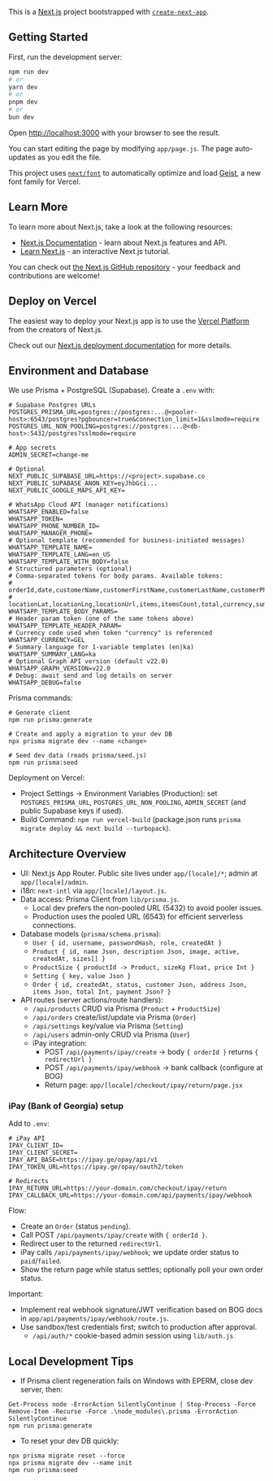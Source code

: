 This is a [Next.js](https://nextjs.org) project bootstrapped with [`create-next-app`](https://github.com/vercel/next.js/tree/canary/packages/create-next-app).

## Getting Started

First, run the development server:

```bash
npm run dev
# or
yarn dev
# or
pnpm dev
# or
bun dev
```

Open [http://localhost:3000](http://localhost:3000) with your browser to see the result.

You can start editing the page by modifying `app/page.js`. The page auto-updates as you edit the file.

This project uses [`next/font`](https://nextjs.org/docs/app/building-your-application/optimizing/fonts) to automatically optimize and load [Geist](https://vercel.com/font), a new font family for Vercel.

## Learn More

To learn more about Next.js, take a look at the following resources:

- [Next.js Documentation](https://nextjs.org/docs) - learn about Next.js features and API.
- [Learn Next.js](https://nextjs.org/learn) - an interactive Next.js tutorial.

You can check out [the Next.js GitHub repository](https://github.com/vercel/next.js) - your feedback and contributions are welcome!

## Deploy on Vercel

The easiest way to deploy your Next.js app is to use the [Vercel Platform](https://vercel.com/new?utm_medium=default-template&filter=next.js&utm_source=create-next-app&utm_campaign=create-next-app-readme) from the creators of Next.js.

Check out our [Next.js deployment documentation](https://nextjs.org/docs/app/building-your-application/deploying) for more details.

## Environment and Database

We use Prisma + PostgreSQL (Supabase). Create a `.env` with:

```
# Supabase Postgres URLs
POSTGRES_PRISMA_URL=postgres://postgres:...@<pooler-host>:6543/postgres?pgbouncer=true&connection_limit=1&sslmode=require
POSTGRES_URL_NON_POOLING=postgres://postgres:...@<db-host>:5432/postgres?sslmode=require

# App secrets
ADMIN_SECRET=change-me

# Optional
NEXT_PUBLIC_SUPABASE_URL=https://<project>.supabase.co
NEXT_PUBLIC_SUPABASE_ANON_KEY=eyJhbGci...
NEXT_PUBLIC_GOOGLE_MAPS_API_KEY=

# WhatsApp Cloud API (manager notifications)
WHATSAPP_ENABLED=false
WHATSAPP_TOKEN=
WHATSAPP_PHONE_NUMBER_ID=
WHATSAPP_MANAGER_PHONE=
# Optional template (recommended for business-initiated messages)
WHATSAPP_TEMPLATE_NAME=
WHATSAPP_TEMPLATE_LANG=en_US
WHATSAPP_TEMPLATE_WITH_BODY=false
# Structured parameters (optional)
# Comma-separated tokens for body params. Available tokens:
# orderId,date,customerName,customerFirstName,customerLastName,customerPhone,addressText,
# locationLat,locationLng,locationUrl,items,itemsCount,total,currency,summary
WHATSAPP_TEMPLATE_BODY_PARAMS=
# Header param token (one of the same tokens above)
WHATSAPP_TEMPLATE_HEADER_PARAM=
# Currency code used when token "currency" is referenced
WHATSAPP_CURRENCY=GEL
# Summary language for 1-variable templates (en|ka)
WHATSAPP_SUMMARY_LANG=ka
# Optional Graph API version (default v22.0)
WHATSAPP_GRAPH_VERSION=v22.0
# Debug: await send and log details on server
WHATSAPP_DEBUG=false
```

Prisma commands:

```
# Generate client
npm run prisma:generate

# Create and apply a migration to your dev DB
npx prisma migrate dev --name <change>

# Seed dev data (reads prisma/seed.js)
npm run prisma:seed
```

Deployment on Vercel:
- Project Settings → Environment Variables (Production): set `POSTGRES_PRISMA_URL`, `POSTGRES_URL_NON_POOLING`, `ADMIN_SECRET` (and public Supabase keys if used).
- Build Command: `npm run vercel-build` (package.json runs `prisma migrate deploy && next build --turbopack`).

## Architecture Overview

- UI: Next.js App Router. Public site lives under `app/[locale]/*`; admin at `app/[locale]/admin`.
- i18n: `next-intl` via `app/[locale]/layout.js`.
- Data access: Prisma Client from `lib/prisma.js`.
  - Local dev prefers the non-pooled URL (5432) to avoid pooler issues.
  - Production uses the pooled URL (6543) for efficient serverless connections.
- Database models (`prisma/schema.prisma`):
  - `User { id, username, passwordHash, role, createdAt }`
  - `Product { id, name Json, description Json, image, active, createdAt, sizes[] }`
  - `ProductSize { productId -> Product, sizeKg Float, price Int }`
  - `Setting { key, value Json }`
  - `Order { id, createdAt, status, customer Json, address Json, items Json, total Int, payment Json? }`
- API routes (server actions/route handlers):
  - `/api/products` CRUD via Prisma (`Product` + `ProductSize`)
  - `/api/orders` create/list/update via Prisma (`Order`)
  - `/api/settings` key/value via Prisma (`Setting`)
  - `/api/users` admin-only CRUD via Prisma (`User`)
  - iPay integration:
    - POST `/api/payments/ipay/create` → body `{ orderId }` returns `{ redirectUrl }`
    - POST `/api/payments/ipay/webhook` → bank callback (configure at BOG)
    - Return page: `app/[locale]/checkout/ipay/return/page.jsx`

### iPay (Bank of Georgia) setup

Add to `.env`:

```
# iPay API
IPAY_CLIENT_ID=
IPAY_CLIENT_SECRET=
IPAY_API_BASE=https://ipay.ge/opay/api/v1
IPAY_TOKEN_URL=https://ipay.ge/opay/oauth2/token

# Redirects
IPAY_RETURN_URL=https://your-domain.com/checkout/ipay/return
IPAY_CALLBACK_URL=https://your-domain.com/api/payments/ipay/webhook
```

Flow:
- Create an `Order` (status `pending`).
- Call POST `/api/payments/ipay/create` with `{ orderId }`.
- Redirect user to the returned `redirectUrl`.
- iPay calls `/api/payments/ipay/webhook`; we update order status to `paid`/`failed`.
- Show the return page while status settles; optionally poll your own order status.

Important:
- Implement real webhook signature/JWT verification based on BOG docs in `app/api/payments/ipay/webhook/route.js`.
- Use sandbox/test credentials first; switch to production after approval.
  - `/api/auth/*` cookie-based admin session using `lib/auth.js`

## Local Development Tips

- If Prisma client regeneration fails on Windows with EPERM, close dev server, then:

```
Get-Process node -ErrorAction SilentlyContinue | Stop-Process -Force
Remove-Item -Recurse -Force .\node_modules\.prisma -ErrorAction SilentlyContinue
npm run prisma:generate
```

- To reset your dev DB quickly:

```
npx prisma migrate reset --force
npx prisma migrate dev --name init
npm run prisma:seed
```
